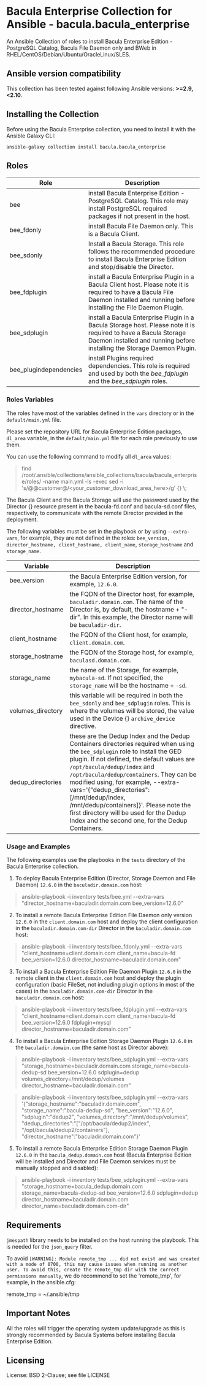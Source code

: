 # Bacula Enterprise Collection for Ansible - bacula.bacula_enterprise

An Ansible Collection of roles to install Bacula Enterprise Edition - PostgreSQL Catalog, Bacula File Daemon only and BWeb in RHEL/CentOS/Debian/Ubuntu/OracleLinux/SLES.

## Ansible version compatibility

This collection has been tested against following Ansible versions: **>=2.9,<2.10**.

## Installing the Collection

Before using the Bacula Enterprise collection, you need to install it with the Ansible Galaxy CLI:

    ansible-galaxy collection install bacula.bacula_enterprise

## Roles

Role | Description
-------- | ---------------------
bee | install Bacula Enterprise Edition - PostgreSQL Catalog. This role may install PostgreSQL required packages if not present in the host.
bee_fdonly | install Bacula File Daemon only. This is a Bacula Client.
bee_sdonly | Install a Bacula Storage. This role follows the recommended procedure to install Bacula Enterprise Edition and stop/disable the Director.
bee_fdplugin | install a Bacula Enterprise Plugin in a Bacula Client host. Please note it is required to have a Bacula File Daemon installed and running before installing the File Daemon Plugin.
bee_sdplugin | install a Bacula Enterprise Plugin in a Bacula Storage host. Please note it is required to have a Bacula Storage Daemon installed and running before installing the Storage Daemon Plugin.
bee_plugindependencies | install Plugins required dependencies. This role is required and used by both the *bee_fdplugin* and the *bee_sdplugin* roles.

### Roles Variables

The roles have most of the variables defined in the `vars` directory or in the `default/main.yml` file.

Please set the repository URL for Bacula Enterprise Edition packages, `dl_area` variable, in the `default/main.yml` file for each role previously to use them.

You can use the following command to modify all `dl_area` values:

> find /root/.ansible/collections/ansible_collections/bacula/bacula_enterprise/roles/ -name main.yml -ls -exec sed -i 's/@@customer@/<your_customer_download_area_here>/g' {} \\;

The Bacula Client and the Bacula Storage will use the password used by the Director {} resource present in the bacula-fd.conf and bacula-sd.conf files, respectively, to communicate with the remote Director provided in the deployment.

The following variables must be set in the playbook or by using `--extra-vars`, for example, they are not defined in the roles: `bee_version, director_hostname, client_hostname, client_name`, `storage_hostname` and `storage_name`.

Variable | Description
-------- | ---------------------
bee_version | the Bacula Enterprise Edition version, for example, `12.6.0`.
director_hostname | the FQDN of the Director host, for example, `baculadir.domain.com`. The name of the Director is, by default, the hostname + "-dir". In this example, the Director name will be `baculadir-dir`.
client_hostname | the FQDN of the Client host, for example, `client.domain.com`.
storage_hostname | the FQDN of the Storage host, for example, `baculasd.domain.com`.
storage_name | the name of the Storage, for example, `mybacula-sd`. If not specified, the `storage_name` will be the hostname + `-sd`.
volumes_directory | this variable will be required in both the `bee_sdonly` and `bee_sdplugin` roles. This is where the volumes will be stored, the value used in the Device {} `archive_device` directive.
dedup_directories | these are the Dedup Index and the Dedup Containers directories required when using the `bee_sdplugin` role to install the GED plugin. If not defined, the default values are `/opt/bacula/dedup/index` and `/opt/bacula/dedup/containers`. They can be modified using, for example, --extra-vars='{"dedup_directories": [/mnt/dedup/index, /mnt/dedup/containers]}'. Please note the first directory will be used for the Dedup Index and the second one, for the Dedup Containers.

### Usage and Examples

The following examples use the playbooks in the `tests` directory of the Bacula Enterprise collection.

1) To deploy Bacula Enterprise Edition (Director, Storage Daemon and File Daemon) `12.6.0` in the `baculadir.domain.com` host:

> ansible-playbook -i inventory tests/bee.yml --extra-vars "director_hostname=baculadir.domain.com bee_version=12.6.0"

2) To install a remote Bacula Enterprise Edition File Daemon only version `12.6.0` in the `client.domain.com` host and deploy the client configuration in the `baculadir.domain.com-dir` Director in the `baculadir.domain.com` host:

> ansible-playbook -i inventory tests/bee_fdonly.yml --extra-vars "client_hostname=client.domain.com client_name=bacula-fd bee_version=12.6.0 director_hostname=baculadir.domain.com"

3) To install a Bacula Enterprise Edition File Daemon Plugin `12.6.0` in the remote client in the `client.domain.com` host and deploy the plugin configuration (basic FileSet, not including plugin options in most of the cases) in the `baculadir.domain.com-dir` Director in the `baculadir.domain.com` host:

> ansible-playbook -i inventory tests/bee_fdplugin.yml --extra-vars "client_hostname=client.domain.com client_name=bacula-fd bee_version=12.6.0 fdplugin=mysql director_hostname=baculadir.domain.com"

4) To install a Bacula Enterprise Edition Storage Daemon Plugin `12.6.0` in the `baculadir.domain.com` (the same host as Director above):

> ansible-playbook -i inventory tests/bee_sdplugin.yml --extra-vars "storage_hostname=baculadir.domain.com storage_name=bacula-dedup-sd bee_version=12.6.0 sdplugin=dedup volumes_directory=/mnt/dedup/volumes director_hostname=baculadir.domain.com"

> ansible-playbook -i inventory tests/bee_sdplugin.yml --extra-vars '{"storage_hostname":"baculadir.domain.com",  "storage_name":"bacula-dedup-sd",  "bee_version":"12.6.0", "sdplugin":"dedup2",  "volumes_directory":"/mnt/dedup/volumes",  "dedup_directories":"["/opt/bacula/dedup2/index", "/opt/bacula/dedup2/containers"],  "director_hostname":"baculadir.domain.com"}'

5) To install a remote Bacula Enterprise Edition Storage Daemon Plugin `12.6.0` in the `bacula_dedup.domain.com` host (Bacula Enterprise Edition will be installed and Director and File Daemon services must be manually stopped and disabled):

> ansible-playbook -i inventory tests/bee_sdplugin.yml --extra-vars "storage_hostname=bacula_dedup.domain.com storage_name=bacula-dedup-sd bee_version=12.6.0 sdplugin=dedup director_hostname=baculadir.domain.com director_name=baculadir.domain.com-dir"

## Requirements

`jmespath` library needs to be installed on the host running the playbook. This is needed for the `json_query` filter.

To avoid `[WARNING]: Module remote_tmp ... did not exist and was created with a mode of 0700, this may cause issues when running as another user. To avoid this, create the remote_tmp dir with the correct permissions
manually`, we do recommend to set the 'remote_tmp', for example, in the ansible.cfg:

remote_tmp = ~/.ansible/tmp

## Important Notes

All the roles will trigger the operating system update/upgrade as this is strongly recommended by Bacula Systems before installing Bacula Enterprise Edition.

## Licensing
License: BSD 2-Clause; see file LICENSE
